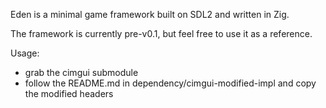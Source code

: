 Eden is a minimal game framework built on SDL2 and written in Zig.

The framework is currently pre-v0.1, but feel free to use it as a reference.

Usage:
* grab the cimgui submodule
* follow the README.md in dependency/cimgui-modified-impl and copy the modified headers
